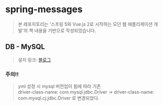 # spring-messages

> 본 레포지토리는 '스프링 5와 Vue.js 2로 시작하는 모던 웹 애플리케이션 개발'의 책 내용을 기반으로 작성되었습니다.

## DB - MySQL

> 설치 링크: [블로그](https://lifeinprogram.tistory.com/21) 

### 주의!! <br>
> yml 성정 시 mysql 버전업이 됨에 따라 기존<br>
driver-class-name: com.mysql.jdbc.Driver ->
driver-class-name: com.mysql.cj.jdbc.Driver 로 변경되었다.